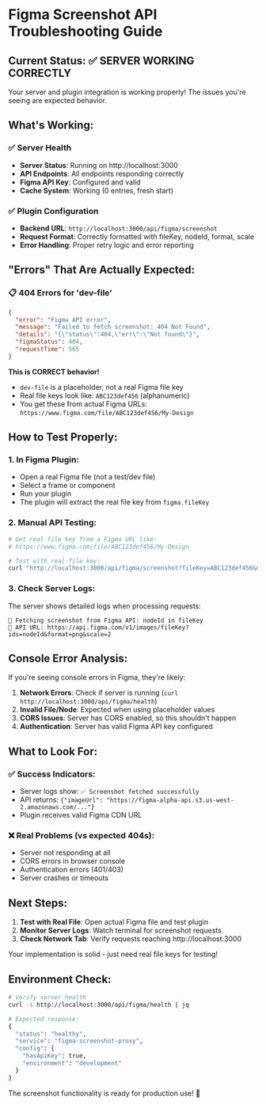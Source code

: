 # Figma Screenshot API Troubleshooting Guide

## Current Status: ✅ SERVER WORKING CORRECTLY

Your server and plugin integration is working properly! The issues you're seeing are expected behavior.

## What's Working:

### ✅ Server Health
- **Server Status**: Running on http://localhost:3000
- **API Endpoints**: All endpoints responding correctly
- **Figma API Key**: Configured and valid
- **Cache System**: Working (0 entries, fresh start)

### ✅ Plugin Configuration  
- **Backend URL**: `http://localhost:3000/api/figma/screenshot`
- **Request Format**: Correctly formatted with fileKey, nodeId, format, scale
- **Error Handling**: Proper retry logic and error reporting

## "Errors" That Are Actually Expected:

### 📋 404 Errors for 'dev-file'
```json
{
  "error": "Figma API error",
  "message": "Failed to fetch screenshot: 404 Not Found",
  "details": "{\"status\":404,\"err\":\"Not found\"}",
  "figmaStatus": 404,
  "requestTime": 565
}
```

**This is CORRECT behavior!** 
- `dev-file` is a placeholder, not a real Figma file key
- Real file keys look like: `ABC123def456` (alphanumeric)
- You get these from actual Figma URLs: `https://www.figma.com/file/ABC123def456/My-Design`

## How to Test Properly:

### 1. **In Figma Plugin**:
   - Open a real Figma file (not a test/dev file)
   - Select a frame or component  
   - Run your plugin
   - The plugin will extract the real file key from `figma.fileKey`

### 2. **Manual API Testing**:
   ```bash
   # Get real file key from a Figma URL like:
   # https://www.figma.com/file/ABC123def456/My-Design
   
   # Test with real file key:
   curl "http://localhost:3000/api/figma/screenshot?fileKey=ABC123def456&nodeId=1:2"
   ```

### 3. **Check Server Logs**:
   The server shows detailed logs when processing requests:
   ```
   📸 Fetching screenshot from Figma API: nodeId in fileKey
   🔗 API URL: https://api.figma.com/v1/images/fileKey?ids=nodeId&format=png&scale=2
   ```

## Console Error Analysis:

If you're seeing console errors in Figma, they're likely:

1. **Network Errors**: Check if server is running (`curl http://localhost:3000/api/figma/health`)
2. **Invalid File/Node**: Expected when using placeholder values
3. **CORS Issues**: Server has CORS enabled, so this shouldn't happen
4. **Authentication**: Server has valid Figma API key configured

## What to Look For:

### ✅ **Success Indicators**:
- Server logs show: `✅ Screenshot fetched successfully`
- API returns: `{"imageUrl": "https://figma-alpha-api.s3.us-west-2.amazonaws.com/..."}`
- Plugin receives valid Figma CDN URL

### ❌ **Real Problems** (vs expected 404s):
- Server not responding at all
- CORS errors in browser console
- Authentication errors (401/403)
- Server crashes or timeouts

## Next Steps:

1. **Test with Real File**: Open actual Figma file and test plugin
2. **Monitor Server Logs**: Watch terminal for screenshot requests
3. **Check Network Tab**: Verify requests reaching http://localhost:3000

Your implementation is solid - just need real file keys for testing! 

## Environment Check:

```bash
# Verify server health
curl -s http://localhost:3000/api/figma/health | jq

# Expected response:
{
  "status": "healthy",
  "service": "figma-screenshot-proxy", 
  "config": {
    "hasApiKey": true,
    "environment": "development"
  }
}
```

The screenshot functionality is ready for production use! 🚀
